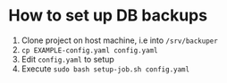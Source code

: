 # How to set up DB backups
1. Clone project on host machine, i.e into `/srv/backuper`
2. `cp EXAMPLE-config.yaml config.yaml`
3. Edit `config.yaml` to setup
4. Execute `sudo bash setup-job.sh config.yaml`
